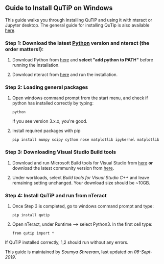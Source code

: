 ## Guide to Install QuTiP on Windows

This guide walks you through installing QuTiP and using it with nteract or Jupyter desktop. 
The general guide for installing QuTip is also available [here](http://qutip.org/docs/4.1/installation.html). 

### **Step 1:** Download the latest [Python](https://www.python.org/downloads/) version and nteract (the order matters!):

1. Download Python from [here](https://www.python.org/downloads/) and **select "add python to PATH"** before running the installation. 

2. Download nteract from [here](https://nteract.io/) and run the installation.

### **Step 2:** Loading general packages

1. Open windows command prompt from the start menu, and check if python has installed correctly by typing:

	`python`

	If you see version 3.x.x, you're good. 

2. Install required packages with pip

	`pip install numpy scipy cython nose matplotlib ipykernel matplotlib`

### **Step 3:** Downloading Visual Studio Build tools

1. Download and run Microsoft Build tools for Visual Studio from [here](https://visualstudio.microsoft.com/thank-you-downloading-visual-studio/?sku=BuildTools&rel=16) **or** download the latest community version from [here](https://visualstudio.microsoft.com/downloads/#build-tools-for-visual-studio-2017).

2. Under workloads, select *Build tools for Visual Studio C++* and leave remaining setting unchanged. Your download size should be ~10GB. 


### **Step 4:** Install QuTiP and run from nTeract

1. Once Step 3 is completed, go to windows command prompt and type:

	`pip install qutip`

2. Open nTeract, under Runtime --> select Python3. In the first cell type:

	`from qutip import *`

If QuTiP installed correctly, 1,2 should run without any errors. 

This guide is maintained by *Soumya Shreeram*, last updated on *06-Sept-2019*. 
